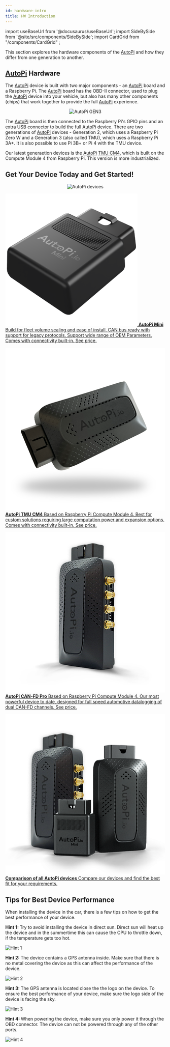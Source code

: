 ```yaml
---
id: hardware-intro
title: HW Introduction
---
```


import useBaseUrl from '@docusaurus/useBaseUrl';
import SideBySide from '@site/src/components/SideBySide';
import CardGrid from "/components/CardGrid" ;

This section explores the hardware components of the [AutoPi](https://www.autopi.io) and how they differ from one generation
to another.

## [AutoPi](https://www.autopi.io) Hardware
The [AutoPi](https://www.autopi.io) device is built with two major components - an [AutoPi](https://www.autopi.io) board and a Raspberry Pi. The 
[AutoPi](https://www.autopi.io) board has the OBD-II connector, used to plug the [AutoPi](https://www.autopi.io) device into your vehicle, but also
has many other components (chips) that work together to provide the full [AutoPi](https://www.autopi.io) experience.

<p align="center">
  <img src={useBaseUrl('/img/shared/gen3device_narrow.png')} alt="AutoPi GEN3" width="400"/>
</p>

The [AutoPi](https://www.autopi.io) board is then connected to the Raspberry Pi's GPIO pins and an extra USB connector to
build the full [AutoPi](https://www.autopi.io) device. There are two generations of [AutoPi](https://www.autopi.io) devices - Generation 2, which uses
a Raspberry Pi Zero W and a Generation 3 (also called TMU), which uses a Raspberry Pi 3A+. It is
also possible to use Pi 3B+ or Pi 4 with the TMU device.

Our latest generaetion devices is the [AutoPi](https://www.autopi.io) [TMU CM4](https://www.autopi.io/hardware/autopi-tmu-cm4), which is built on the Compute Module 4 from Raspberry Pi. This version is more industrialized. 

## Get Your Device Today and Get Started!

<p align="center">
  <img src={useBaseUrl('img/shared/autopi_devices_trans.png')} alt="AutoPi devices" width="600"/>
</p>

<CardGrid home>

[![](/img/hardware/autopi_mini/AutoPi_Mini_5_Top_right.png) **AutoPi Mini** Build for fleet volume scaling and ease of install. CAN bus ready with support for legacy protocols. Support wide range of OEM Parameters. Comes with connectivity built-in. See price.](https://shop.autopi.io/products/autopi-mini)

[![](/img/hardware/autopi_tmu_cm4/TMU_Floating_Topside_V1_scaled.png) **AutoPi TMU CM4** Based on Raspberry Pi Compute Module 4. Best for custom solutions requiring large computation power and expansion options. Comes with connectivity built-in. See price.](https://shop.autopi.io/products/autopi-telematics-unit-cm4-4g-lte-edition)

[![](/img/hardware/autopi_canfd_pro/canfd_pro_trans.png) **AutoPi CAN-FD Pro** Based on Raspberry Pi Compute Module 4. Our most powerful device to date, designed for full speed automotive datalogging of dual CAN-FD channels. See price.](https://shop.autopi.io/products/autopi-can-fd-pro)

[![](/img/shared/autopi_devices_trans.png) **Comparison of all AutoPi devices** Compare our devices and find the best fit for your requirements.](https://www.autopi.io/hardware/compare/)

</CardGrid>



## Tips for Best Device Performance

When installing the device in the car, there is a few tips on how to get the best performance of your device.

<SideBySide>
	<p>
		<strong>Hint 1: </strong>Try to avoid installing the device in direct sun. Direct sun will heat up the device and in the summertime this can cause the CPU to throttle down, if the temperature gets too hot. 
	</p>
	<img alt="Hint 1" src={require('@site/static/img/shared/user-manual/usage_avoid_direct_sun.png').default}/>
</SideBySide>

<br/>

<SideBySide>
	<p>
		<strong>Hint 2: </strong>The device contains a GPS antenna inside. Make sure that there is no metal covering the device as this can affect the performance of the device. 
	</p>
	<img alt="Hint 2" src={require('@site/static/img/shared/user-manual/usage_avoid_metal.png').default}/>
</SideBySide>

<br/>

<SideBySide>
	<p>
		<strong>Hint 3: </strong>The GPS antenna is located close the the logo on the device. To ensure the best performance of your device, make sure the logo side of the device is facing the sky.
	</p>
	<img alt="Hint 3" src={require('@site/static/img/shared/user-manual/usage_gps_antenna_orientation.png').default}/>
</SideBySide>

<br/>

<SideBySide>
	<p>
		<strong>Hint 4: </strong>When powering the device, make sure you only power it through the OBD connector. The device can not be powered through any of the other ports.
	</p>
	<img alt="Hint 4" src={require('@site/static/img/shared/user-manual/usage_how_to_power.png').default}/>
</SideBySide>



